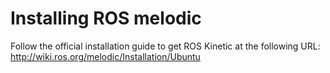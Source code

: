 Installing ROS melodic 
====================================

Follow the official installation guide to get ROS Kinetic at the following URL:
<http://wiki.ros.org/melodic/Installation/Ubuntu>

